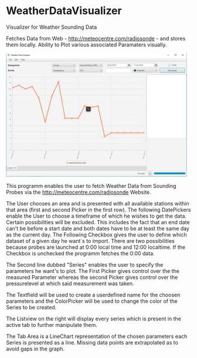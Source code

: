 # WeatherDataVisualizer
Visualizer for Weather Sounding Data

Fetches Data from Web - http://meteocentre.com/radiosonde - and stores them locally.
Ability to Plot various associated Paramaters visually.

![Benutzeroberfläche](UserInterface.png)

This programm enables the user to fetch Weather Data from Sounding Probes via the http://meteocentre.com/radiosonde Website.

The User chooses an area and is presented with all available stations within that area (first and second Picker in the first row). The following DatePickers enable the User to choose a timeframe of which he wishes to get the data. Certain possibilities will be excluded. This includes the fact that an end date can't be before a start date and both dates have to be at least the same day as the current day.
The Following Checkbox gives the user to define which dataset of a given day he want´s to import. There are two possibilities because probes are launched at 0:00 local time and 12:00 localtime. If the Checkbox is unchecked the programm fetches the 0:00 data.

The Second line dubbed "Series" enables the user to specify the parameters he want's to plot. The First Picker gives control over the the measured Parameter whereas the second Picker gives control over the pressurelevel at which said measurement was taken. 

The Textfield will be used to create a userdefined name for the choosen parameters and the ColorPicker will be used to change the color of the Series to be created.

The Listview on the right will display every series which is present in the active tab to further manipulate them.

The Tab Area is a LineChart representation of the chosen parameters each Series is presented as a line. Missing data points are extrapolated as to avoid gaps in the graph.

